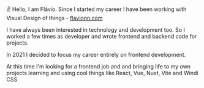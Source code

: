 :v: Hello, I am Flávio. Since I started my career I have been working with Visual Design of things - [flavionn.com](https://www.flavionn.com)

I have always been interested in technology and development too. So I worked a few times as developer and wrote frontend and backend code for projects.

In 2021 I decided to focus my career entirely on frontend development.

At this time I'm looking for a frontend job and and bringing life to my own projects learning and using cool things like React, Vue, Nuxt, Vite and Windi CSS
